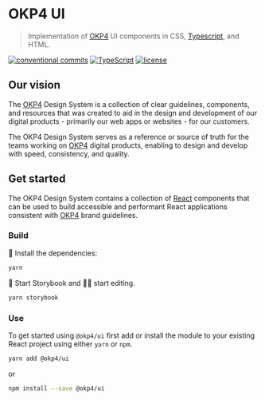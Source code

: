 # OKP4 UI

> Implementation of [OKP4]([okp4.com](https://okp4.com)) UI components in CSS, [Typescript](https://www.typescriptlang.org), and HTML.

[![conventional commits](https://img.shields.io/badge/Conventional%20Commits-1.0.0-yellow.svg)](https://conventionalcommits.org)
[![TypeScript](https://badgen.net/badge/icon/typescript?icon=typescript&label)](https://typescriptlang.org)
[![license](https://img.shields.io/badge/License-BSD_3--Clause-blue.svg)](https://opensource.org/licenses/BSD-3-Clause)

## Our vision

The [OKP4](https://okp4.com) Design System is a collection of clear guidelines, components, and resources that was created to aid in the design and development of our digital products - primarily our web apps or websites - for our customers.

The OKP4 Design System serves as a reference or source of truth for the teams working on [OKP4](https://www.okp4.com) digital products, enabling to design and develop with speed, consistency, and quality.

## Get started

The OKP4 Design System contains a collection of [React](https://reactjs.org) components that can be used to build accessible and performant React applications consistent with [OKP4](https://www.ubleam.com) brand guidelines.

### Build

🚚 Install the dependencies:

```sh
yarn
```

🚀 Start Storybook and 👨‍💻 start editing.

```sh
yarn storybook
```

### Use

To get started using `@okp4/ui` first add or install the module to your existing React project using either `yarn` or `npm`.

```sh
yarn add @okp4/ui
```

or

```sh
npm install --save @okp4/ui
```
